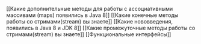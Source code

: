 [[Какие дополнительные методы для работы с ассоциативными массивами (maps) появились в Java 8]]
[[Какие конечные методы работы со стримами(stream) вы знаете]]
[[Какие нововведения, появились в Java 8 и JDK 8]]
[[Какие промежуточные методы работы со стримами(stream) вы знаете]]
[[Функциональные интерфейсы]]